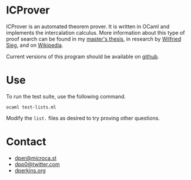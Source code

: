 ICProver
========

ICProver is an automated theorem prover.  It is written in OCaml and implements the intercalation calculus.  More information about this type of proof search can be found in my [master's thesis](https://archive.org/details/thesis_201502), in research by [Wilfried Sieg](http://www.hss.cmu.edu/philosophy/faculty-sieg.php), and on [Wikipedia](http://en.wikipedia.org/wiki/Natural_deduction).

Current versions of this program should be available on [github](https://github.com/dper/icprover).


Use
===

To run the test suite, use the following command.

```
ocaml test-lists.ml
```

Modify the `list.` files as desired to try proving other questions.


Contact
=======

* [dper@microca.st](https://microca.st/dper)
* [dpp0@twitter.com](https://twitter.com/dpp0)
* [dperkins.org](https://dperkins.org)
